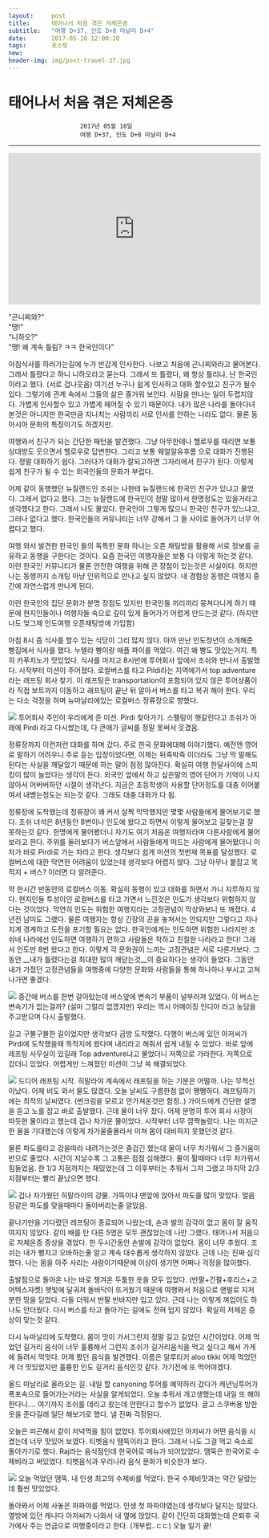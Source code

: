 ```yaml
---
layout:	    post
title:      태어나서 처음 겪은 저체온증
subtitle:   "여행 D+37, 인도 D+8 마날리 D+4"
date:       2017-05-10 12:00:10 
tags:       포스팅
new:       	 
header-img: img/post-travel-37.jpg
---
```


#      태어나서 처음 겪은 저체온증
```
					2017년 05월 10일
					여행 D+37, 인도 D+8 마날리 D+4
```
---

<center>
<style>
	.google-maps {
		position: relative;
		padding-bottom: 60%; // This is the aspect ratio
		height: 0;
		overflow: hidden;
	}
	.google-maps iframe {
		position: absolute;
		top: 0;
		left: 0;
		width: 100% !important;
		height: 100% !important;
	}
</style>

<div class="google-maps">
<iframe src="https://www.google.com/maps/embed?pb=!1m18!1m12!1m3!1d10957.073565365232!2d77.10956806323742!3d31.92580104850589!2m3!1f0!2f0!3f0!3m2!1i1024!2i768!4f13.1!3m3!1m2!1s0x3904f6d86ec3c9bf%3A0x3805f4386fd570c!2sPirdi%2C+Balh%2C+Himachal+Pradesh+175101%2C+India!5e0!3m2!1sen!2skr!4v1518876838094" width="600" height="450" frameborder="0" style="border:0" allowfullscreen></iframe>
</div>
</center>

  



>
"곤니찌와?"  
"땡!"  
"니하오?"  
"땡! 왜 계속 틀림? ㅋㅋ 한국인이다"  

아침식사를 하러가는길에 누가 반갑게 인사한다. 나보고 처음에 곤니찌와라고 물어본다. 그래서 틀렸다고 하니 니하오라고 묻는다. 그래서 또 틀렸다, 왜 항상 틀리냐, 난 한국인이라고 했다. (서로 겁나웃음) 여기선 누구나 쉽게 인사하고 대화 할수있고 친구가 될수 있다. 그렇기에 관계 속에서 그들의 삶은 즐거워 보인다. 사람을 만나는 일이 두렵지않다. 가볍게 인사할수 있고 가볍게 헤어질 수 있기 때문이다. 내가 많은 나라를 돌아다녀본것은 아니지만 한국만큼 지나치는 사람끼리 서로 인사를 안하는 나라도 없다. 물론 동아시아 문화의 특징이기도 하겠지만.

여행와서 친구가 되는 간단한 패턴을 발견했다. 그냥 아무한테나 헬로우를 때리면 보통 상대방도 웃으면서 헬로우로 답변한다. 그리고 보통 웨얼알유후롬 으로 대화가 진행된다. 정말 대화하기 쉽다. 그러다가 대화가 잘되고하면 그자리에서 친구가 된다. 이렇게 쉽게 친구가 될 수 있는 외국인들의 문화가 부럽다.

어제 같이 동행했던 뉴질랜드인 조쉬는 나한테 뉴질랜드에 한국인 친구가 있냐고 물었다. 그래서 없다고 했다. 그는 뉴질랜드에 한국인이 정말 많아서 한명정도는 있을거라고 생각했다고 한다. 그래서 나도 물었다. 한국인이 그렇게 많으니 한국인 친구가 있느냐고, 그러나 없다고 했다. 한국인들의 커뮤니티는 너무 강해서 그 들 사이로 들어가기 너무 어렵다고 했다.

여행 와서 발견한 한국인 들의 독특한 문화 하나는 오픈 채팅방을 활용해 서로 정보를 공유하고 동행을 구한다는 것이다. 요즘 한국인 여행자들은 보통 다 이렇게 하는것 같다. 이런 한국인 커뮤니티가 물론 안전한 여행을 위해 큰 장점이 있는것은 사실이다. 하지만 나는 동행까지 소개팅 마냥 인위적으로 만나고 싶지 않았다. 내 경험상 동행은 여행지 중간에 자연스럽게 만나게 된다.

이런 한국인의 집단 문화가 분명 장점도 있지만 한국인들 끼리끼리 뭉쳐다니게 하기 때문에 현지인들이나 여행자들 속으로 깊이 있게 들어가기 어렵게 만드는것 같다. (하지만 나도 엊그제 인도여행 오픈채팅방에 가입함)

아침 8시 즘 식사를 할수 있는 식당이 그리 많지 않다. 아까 만난 인도청년이 소개해준 빵집에서 식사를 했다. 누텔라 빵이랑 애플 파이를 먹었다. 여긴 왜 빵도 맛있는거지. 특히 카푸치노가 맛있었다. 식사를 마치고 8시반에 투어회사 앞에서 조쉬와 만나서 출발했다. 시작부터 미션이 주어졌다. 로컬버스를 타고 Pildi라는 지역에가서 top adventure라는 래프팅 회사 찾기. 이 래프팅은 transportation이 포함되어 있지 않은 투어상품이라 직접 보트까지 이동하고 래프팅이 끝난 뒤 알아서 버스를 타고 복귀 해야 한다. 우리는 다소 걱정을 하며 뉴마날리에있는 로컬버스 정류장으로 향했다.

![](/img/170510-mission.jpg)
투어회사 주인이 우리에게 준 미션. Pirdi 찾아가기. 스펠링이 햇갈린다고 조쉬가 아래에  Pirdi 라고 다시썼는데, 다 큰애가 글씨를 정말 못써서 웃겼음.

정류장까지 이런저런 대화를 하며 갔다. 주로 한국 문화에대해 이야기했다. 예전엔 영어로 말하기 어려우니 주로 듣는 입장이었다면, 이제는 뒤죽박죽 이더라도 그냥 막 말해도 된다는 사실을 깨달았기 때문에 하는 말이 점점 많아진다. 확실히 여행 한달사이에 스피킹이 많이 늘었다는 생각이 든다. 외국인 앞에서 하고 싶은말의 영어 단어가 기억이 나지않아서 어버버하던 시절이 생각난다. 지금은 초등학생이 사용할 단어정도를 대충 이어붙여서 내밷는정도는 되는것 같다. 그래도 대충 대화가 다 됨.

정류장에 도착했는데 정류장이 꽤 커서 살짝 막막했지만 몇몇 사람들에게 물어보기로 했다. 조쉬 녀석은 8년동안 8번이나 인도에 왔다고 하면서 이렇게 물어보고 길찾는걸 잘 못하는것 같다. 한명에게 물어봤더니 자기도 여기 처음온 여행자라며 다른사람에게 물어보라고 한다. 주위를 둘러보다가 버스앞에서 사람들에게 떠드는 사람에게 물어봤더니 이 차가 바로 Pirdi로 가는 차라고 한다. 생각보다 쉽게 미션의 첫번재 목표를 달성했다. 로컬버스에 대한 막연한 어려움이 있었는데 생각보다 어렵지 않다. 그냥 아무나 붙잡고 목적지 + 버스? 이러면 다 알려준다.

약 한시간 반동안의 로컬버스 이동. 확실히 동행이 있고 대화를 하면서 가니 지루하지 않다. 현지인들 투성이인 로컬버스를 타고 가면서 느낀것은 인도가 생각보다 위험하지 않다는 것이었다. 막연히 인도는 위험한 여행지라는 고정관념이 막상와보니 또 깨졌다. 4년전 남미도 그랬다. 물론 여행자는 항상 긴장의 끈을 놓쳐서는 안되지만 그렇다고 지나치게 경계하고 도전을 포기할 필요는 없다. 한국인에게는 인도하면 위험한 나라지만 조쉬네 나라에선 인도하면 여행하기 편하고 사람들은 착하고 친절한 나라라고 한다! 그래서 인도만 8번 왔다고 한다. 이렇게 각 문화권이 느끼는 고정관념은 서로 다른가보다. 그동안 __내가 틀렸다는걸 최대한 많이 깨닫는것__이 중요하다는 생각이 들었다. 그동안 내가 가졌던 고정관념들을 여행중에 다양한 문화와 사람들을 통해 하나하나 부시고 고쳐나가면 좋겠다.

![](/img/170510-transmission.jpg)
중간에 버스를 한번 갈아탔는데 버스앞에 변속기 부품이 널부러져 있었다. 이 버스는 변속기가 없는걸까? (설마 그럴리 없겠지만) 우리는 역시 어메이징 인디아 라고 농담을 주고받으며 다시 출발했다.

길고 구불구불한 길이었지만 생각보다 금방 도착했다. 다행이 버스에 있던 아저씨가 Pirdi에 도착했을때 목적지에 왔다며 내리라고 해줘서 쉽게 내릴 수 있었다. 바로 앞에 레프팅 사무실이 있길래 Top adventure냐고 물었더니 저쪽으로 가라한다. 저쪽으로 갔더니 있었다. 어렵게만 느껴졌던 미션이 그냥 쓱 해결되었다.

![](/img/170510-start.jpg)
드디어 래프팅 시작. 히말라야 계속에서 래프팅을 하는 기분은 어떨까. 나는 무척신이났다. 어제 비도 와서 물도 많겠다. 오늘 날씨도 구름한점 없이 쨍쨍하다. 래프팅하기에는 최적의 날씨였다. (썬크림을 모르고 안가져온것만 함정..) 가이드에게 간단한 설명을 듣고 노를 잡고 바로 출발했다. 근데 물이 너무 찼다. 어제 분명히 투어 회사 사장이 따듯한 물이라고 했는데 겁나 차가운 물이었다. 시작부터 너무 깜짝놀랐다. 나는 미지근한 물을 기대했는데 이렇게 차가울줄몰라서 미쳐 몸이 대비하지 못했던것 같다.

물론 파도를타고 강을따라 내려가는것은 즐겁긴 했는데 물이 너무 차가워서 그 즐거움이 반으로 줄었다. 시간이 지날수록 그 고통은 점점 심해졌다. 물이 튈때마다 너무 차가워서 힘들었음. 한 1/3 지점까지는 재밌었는데 그 이후부터는 추워서 그저 그랬고 마지막 2/3 지점부터는 빨리 끝났으면 했다.

![](/img/170510-coldwater.jpg)
겁나 차가웠던 히말라야의 강물. 가뜩이나 맨앞에 앉아서 파도를 많이 맞았다. 얼음장같은 파도를 맞을때마다 돌아버리는줄 알았음.

끝나기만을 기다렸던 레프팅이 종료되어 나왔는데, 손과 발의 감각이 없고 몸이 잘 움직여지지 않았다. 같이 배를 탄 다른 5명은 모두 괜찮았는데 나만 그랬다. 태어나서 처음으로 저체온증 증상을 겪었다. 한 두시간동안 손발에 감각이 없었다. 몸이 너무 추웠다. 조쉬는 내가 뻥치고 오바하는줄 알고 계속 대수롭게 생각하지 않았다. 근데 나는 진짜 심각했다. 나는 몸을 아주 사리는 사람이기때문에 이상이 생기면 어쩌나 걱정을 많이했다.

출발점으로 돌아온 나는 바로 챙겨온 두툼한 옷을 모두 입었다. (반팔+긴팔+후리스+고어텍스자켓) 햇빛에 달궈져 돌바닥이 뜨거웠기 때문에 여행와서 처음으로 맨발로 지저분한 땅을 딛었다. 다들 더워서 반팔 반바지만 입고 있다. 근데 나는 이렇게 껴입어도 하나도 안더웠다. 다시 버스를 타고 돌아가는 길에도 전혀 덥지 않았다. 확실히 저체온 증상이 맞는것 같다.

다시 뉴마날리에 도착했다. 몸이 맛이 가서그런지 정말 길고 길었던 시간이었다. 어제 먹었던 길거리 음식이 너무 훌륭해서 그런지 조쉬가 길거리음식을 먹고 싶다고 해서 가게에 들려서 먹엇다. 어제 봤던 음식을 발견했다. 이름은 알루티키 aloo tikki 어제 먹었던게 더 맛있었지만 훌륭한 인도 길거리 음식인것 같다. 가기전에 또 먹어야겠다.

올드 마날리로 올라오는 길. 내일 할 canyoning 투어를 예약하러 갔다가 캐년닝투어가 폭포속으로 들어가는거라는 사실을 알게되었다. 오늘 추워서 개고생했는데 내일 또 해야한다니.... 여기까지 조쉬를 데리고 왔는데 안한다고 할수가 없었다. 글고 스쿠버용 방한옷을 준다길래 일단 해보기로 했다. 낼 진짜 걱정된다.

오늘은 피곤해서 같이 저녁먹을 힘이 없었다. 투어회사에있던 아저씨가 어떤 음식을 시켰는데 너무 맛있어 보였다. 티벳음식 땜뚝이라고 한다. 그래서 나도 그걸 먹고 숙소로 돌아가기로 했다. Raj라는 음식점인데 한국어로 메뉴가 되어있었다. 땜뚝은 한국어로 수제비라고 써있었다. 티벳음식과 우리나라 음식 문화가 비슷한가 보다.

![](/img/170510-temtuk.jpg)
오늘 먹었던 땜뚝. 내 인생 최고의 수제비를 먹었다. 한국 수제비맛과는 약간 달랐는데 훨씬 맛있었다.

돌아와서 어제 사놓은 파파야를 먹었다. 인생 첫 파파야였는데 생각보다 달지는 않았다. 옆방에 있던 캐나다 아저씨가 나와서 내 옆에 앉았다. 같이 간단히 대화했는데 은퇴후 국가에사 주는 연금으로 여행중이라고 한다. (개부럽..ㄷㄷ) 오늘 일기 끝!
